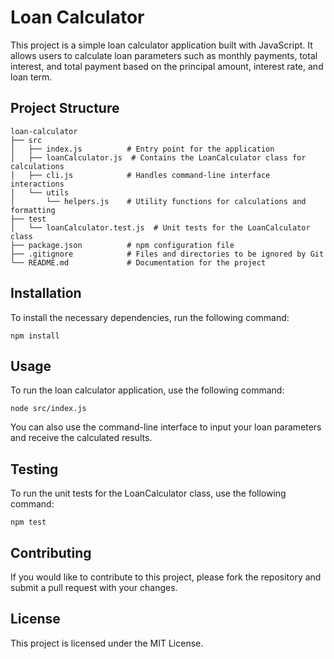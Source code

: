 # Loan Calculator

This project is a simple loan calculator application built with JavaScript. It allows users to calculate loan parameters such as monthly payments, total interest, and total payment based on the principal amount, interest rate, and loan term.

## Project Structure

```
loan-calculator
├── src
│   ├── index.js          # Entry point for the application
│   ├── loanCalculator.js  # Contains the LoanCalculator class for calculations
│   ├── cli.js            # Handles command-line interface interactions
│   └── utils
│       └── helpers.js    # Utility functions for calculations and formatting
├── test
│   └── loanCalculator.test.js  # Unit tests for the LoanCalculator class
├── package.json          # npm configuration file
├── .gitignore            # Files and directories to be ignored by Git
└── README.md             # Documentation for the project
```

## Installation

To install the necessary dependencies, run the following command:

```
npm install
```

## Usage

To run the loan calculator application, use the following command:

```
node src/index.js
```

You can also use the command-line interface to input your loan parameters and receive the calculated results.

## Testing

To run the unit tests for the LoanCalculator class, use the following command:

```
npm test
```

## Contributing

If you would like to contribute to this project, please fork the repository and submit a pull request with your changes.

## License

This project is licensed under the MIT License.